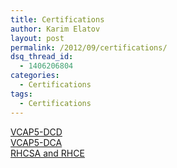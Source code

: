 ```yaml
---
title: Certifications
author: Karim Elatov
layout: post
permalink: /2012/09/certifications/
dsq_thread_id:
  - 1406206804
categories:
  - Certifications
tags:
  - Certifications
---
```

<a href="http://virtuallyhyper.com/2012/08/vcap5-dcd/" onclick="javascript:_gaq.push(['_trackEvent','outbound-article','http://virtuallyhyper.com/2012/08/vcap5-dcd/']);">VCAP5-DCD</a>  
<a href="http://virtuallyhyper.com/2012/09/vcap5-dca/" onclick="javascript:_gaq.push(['_trackEvent','outbound-article','http://virtuallyhyper.com/2012/09/vcap5-dca/']);">VCAP5-DCA</a>  
<a href="http://virtuallyhyper.com/2012/12/rhcsa-and-rhce-study-guide/" onclick="javascript:_gaq.push(['_trackEvent','outbound-article','http://virtuallyhyper.com/2012/12/rhcsa-and-rhce-study-guide/']);">RHCSA and RHCE</a>

